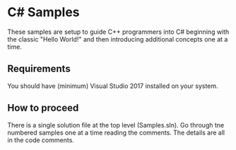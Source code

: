 # C# Samples

These samples are setup to guide C++ programmers into C# beginning with the classic "Hello World!" and then introducing additional concepts one at a time.

## Requirements

You should have (minimum) Visual Studio 2017 installed on your system.

## How to proceed

There is a single solution file at the top level (Samples.sln). Go through tne numbered samples one at a time reading the comments. The details are all in the code comments.

